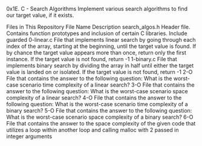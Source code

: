 0x1E. C - Search Algorithms
Implement various search algorithms to find our target value, if it exists.

Files in This Repository
File Name	Description
search_algos.h	Header file. Contains function prototypes and inclusion of certain C libraries. Include guarded
0-linear.c	File that implements linear search by going through each index of the array, starting at the beginning, until the target value is found. If by chance the target value appears more than once, return only the first instance. If the target value is not found, return -1
1-binary.c	File that implements binary search by dividing the array in half until either the target value is landed on or isolated. If the target value is not found, return -1
2-O	File that contains the answer to the following question: What is the worst-case scenario time complexity of a linear search?
3-O	File that contains the answer to the following question: What is the worst-case scenario space complexity of a linear search?
4-O	File that contains the answer to the following question: What is the worst-case scenario time complexity of a binary search?
5-O	File that contains the answer to the following question: What is the worst-case scenario space complexity of a binary search?
6-O	File that contains the answer to the space complexity of the given code that utilizes a loop within another loop and calling malloc with 2 passed in integer arguments

